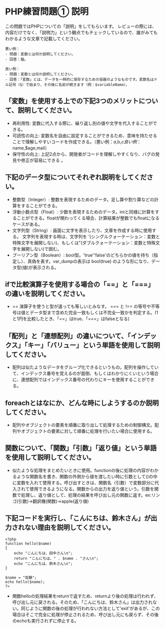 # PHP練習問題① 説明
この問題ではPHPについての「説明」をしてもらいます。
レビューの際には、内容だけでなく、「説明力」という観点でもチェックしているので、誰がみてもわかるような文章で記載してください。

```
悪い例：
- 問題：変数とは何か説明してください。
- 回答：箱。

良い例：
- 問題：変数とは何か説明してください。
- 回答：「変数」とは、データを一時的に保存するための容器のようなものです。変数名はドル記号（$）で始まり、その後に名前が続きます（例：$variableName）。
```

## 「変数」を使用する上での下記3つのメリットについて、説明してください。
- 再利用性: 変数に代入する際に、繰り返し別の値や文字を代入することができる。
- 可読性の向上: 変数名を自由に設定することができるため、意味を持たせることで理解しやすいコードを作成できる。（悪い例：$a,$b,$c 良い例：$name,$age,mail）
- 保守性の向上: 上記2点から、開発者がコードを理解しやすくなり、バグの発見や修正が容易にできる   。

## 下記のデータ型についてそれぞれ説明をしてください。
- 整数型（Integer）: 整数を表現するためのデータ。足し算や割り算などの計算をすることができる。
- 浮動小数点型（Float）: 少数を表現するためのデータ。intと同様に計算をすることができる。floatが関わってくる場合、計算結果が整数でもfloatになるケースがある。
- 文字列型（String）: 画面に文字を表示したり、文章を作成する時に使用する。
文字列を表現する時は、文字列を '(シングルクォーテーション：変数と特殊文字を展開しない)、もしくは"(ダブルクォーテーション：変数と特殊文字を展開しない)で囲む。
- ブーリアン型（Boolean）: bool型。'true''false'のどちらかの値を持ち（指定し）、真偽を表す。var_dumpの表示は bool(true) のような形になり、データ型(値)が表示される。

## ifで比較演算子を使用する場合の「==」と「===」の違いを説明してください。
- == 演算子を使うと型が違っても等しいとみなす。 === と !== の等号や不等号は値とデータ型まで含めた完全一致もしくは不完全一致かを判定する。(1と1円を比較したとき、「==」はtrue、「===」はfalseとなる)

## 「配列」と「連想配列」の違いについて、「インデックス」「キー」「バリュー」という単語を使用して説明してください。
- 配列は似たようなデータをグループ化できるというもの。配列を操作していて、インデックス番号を覚えるのが面倒、もしくはわかりにくいという場合に、連想配列ではインデックス番号の代わりにキーを使用することができる。

## foreachとはなにか、どんな時にしようするのか説明してください。
- 配列やオブジェクトの要素を順番に取り出して処理するための制御構文。配列やオブジェクトの要素に対して順番に処理を行いたい場合に使用する。

## 関数について、「関数」「引数」「返り値」という単語を使用して説明してください。
- 似たような処理をまとめたいときに使用。functionの後に処理の内容がわかるような関数名を書き、関数の外側から値を渡したい時に引数として()の中に変数を入れて使用する。呼び出すときは、関数名（引数）で変数部分に代入されて使用できるようになる。関数からの出力を返り値という。引数を関数で処理し、返り値として、処理の結果を呼び出し元の関数に返す。ex:リンゴ(引数)→翻訳機(関数)→apple(返り値)

## 下記コードを実行し、「こんにちは、鈴木さん」が出力されない理由を説明してください。
```
<?php
function hello($name)
{
    echo "こんにちは、田中さん\n";
    return "こんにちは、" . $name . "さん\n";
    echo "こんにちは、鈴木さん\n";
}

$name = "佐藤";
echo hello($name);
?>
```
- 関数helloの処理結果をreturnで返すため、returnより後の処理は行われず、呼び出し元に戻される。そのため、「こんにちは、鈴木さん」は出力されない。同じように関数の後の処理が行われない方法として'exit'があるが、この場合はそこで完全に処理が停止されるため、呼び出し元にも戻らず、その後のechoも実行されずに停止する。